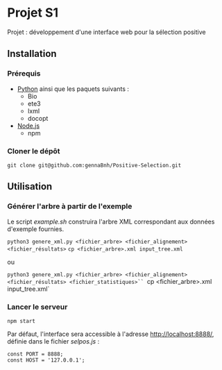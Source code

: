 # Projet S1

Projet : développement d'une interface web pour la sélection positive

## Installation

### Prérequis

- [Python](https://www.python.org/downloads/) ainsi que les paquets suivants :
	- Bio
	- ete3
	- lxml
	- docopt
- [Node.js](https://nodejs.org/fr/)
	- npm

### Cloner le dépôt

`git clone git@github.com:gennaBnh/Positive-Selection.git`

## Utilisation

### Générer l'arbre à partir de l'exemple

Le script *example.sh* construira l'arbre XML correspondant aux données d'exemple fournies.

`python3 genere_xml.py <fichier_arbre> <fichier_alignement> <fichier_résultats>` 
`cp <fichier_arbre>.xml input_tree.xml`

ou 

`python3 genere_xml.py <fichier_arbre> <fichier_alignement> <fichier_résultats> <fichier_statistiques>``
`cp <fichier_arbre>.xml input_tree.xml`

### Lancer le serveur

`npm start`

Par défaut, l'interface sera accessible à l'adresse [http://localhost:8888/](http://localhost:8888/), définie dans le fichier *selpos.js* :

```
const PORT = 8888;
const HOST = '127.0.0.1';
```
